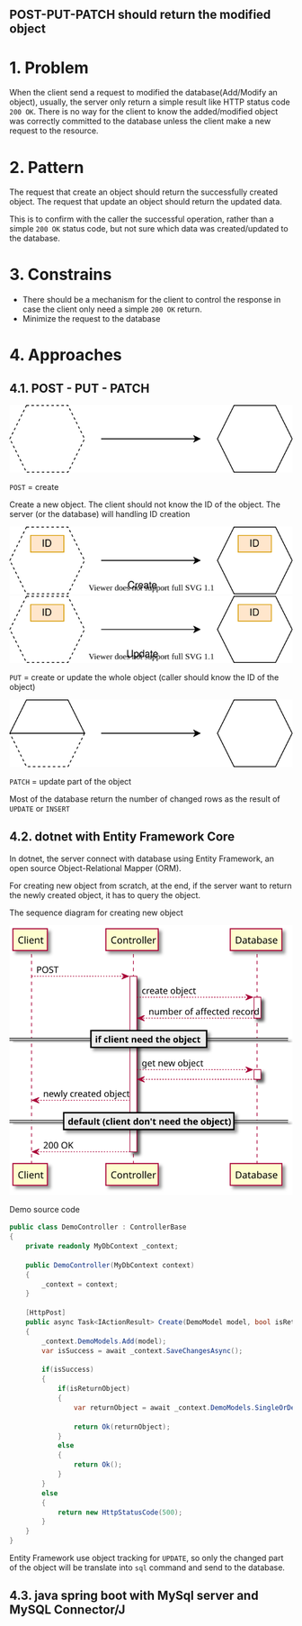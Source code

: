 POST-PUT-PATCH should return the modified object
---

# 1. Problem

When the client send a request to modified the database(Add/Modify an object), usually, the server only return a simple result like HTTP status code `200 OK`. There is no way for the client to know the added/modified object was correctly committed to the database unless the client make a new request to the resource.

# 2. Pattern

The request that create an object should return the successfully created object. The request that update an object should return the updated data.

This is to confirm with the caller the successful operation, rather than a simple `200 OK` status code, but not sure which data was created/updated to the database.

# 3. Constrains

* There should be a mechanism for the client to control the response in case the client only need a simple `200 OK` return.
* Minimize the request to the database

# 4. Approaches

## 4.1. POST - PUT - PATCH

<img src="POST.svg"/>

`POST` = create

Create a new object. The client should not know the ID of the object. The server (or the database) will handling ID creation

<img src="PUT-CREATE.svg"/>

<img src="PUT-UPDATE.svg"/>

`PUT` = create or update the whole object (caller should know the ID of the object)

<img src="PATCH.svg"/>

`PATCH` = update part of the object

Most of the database return the number of changed rows as the result of `UPDATE` or `INSERT`

## 4.2. dotnet with Entity Framework Core

In dotnet, the server connect with database using Entity Framework, an open source Object-Relational Mapper (ORM).

For creating new object from scratch, at the end, if the server want to return the newly created object, it has to query the object.

The sequence diagram for creating new object

<img src="https://github.com/huntertran/concordia-thesis-topic/blob/main/out/justifications/PostPutPatchReturn/post_put_patch_return.svg?raw=true"/>

Demo source code

```csharp
public class DemoController : ControllerBase
{
    private readonly MyDbContext _context;

    public DemoController(MyDbContext context)
    {
        _context = context;
    }

    [HttpPost]
    public async Task<IActionResult> Create(DemoModel model, bool isReturnObject = false)
    {
        _context.DemoModels.Add(model);
        var isSuccess = await _context.SaveChangesAsync();

        if(isSuccess)
        {
            if(isReturnObject)
            {
                var returnObject = await _context.DemoModels.SingleOrDefaultAsync(m => m.Id == model.Id);

                return Ok(returnObject);
            }
            else
            {
                return Ok();
            }
        }
        else
        {
            return new HttpStatusCode(500);
        }
    }
}
```

Entity Framework use object tracking for `UPDATE`, so only the changed part of the object will be translate into `sql` command and send to the database.

## 4.3. java spring boot with MySql server and MySQL Connector/J